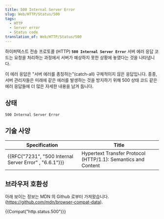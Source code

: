 ```yaml
---
title: 500 Internal Server Error
slug: Web/HTTP/Status/500
tags:
  - HTTP
  - Server error
  - Status code
translation_of: Web/HTTP/Status/500
---
```

하이퍼텍스트 전송 프로토콜 (HTTP) **`500 Internal Server Error`** 서버 에러 응답 코드는 요청을 처리하는 과정에서 서버가 예상하지 못한 상황에 놓였다는 것을 나타냅니다.

이 에러 응답은 "서버 에러를 총칭하는"(catch-all) 구체적이지 않은 응답입니다. 종종, 서버 관리자들은 미래에 같은 에러를 발생하는 것을 방지하기 위해 500 상태 코드 같은 에러 응답들에 더 많은 자세한 내용을 남겨 둡니다.

## 상태

```
500 Internal Server Error
```

## 기술 사양

| Specification                                                            | Title                                                         |
| ------------------------------------------------------------------------ | ------------------------------------------------------------- |
| {{RFC("7231", "500 Internal Server Error" , "6.6.1")}} | Hypertext Transfer Protocol (HTTP/1.1): Semantics and Content |

## 브라우저 호환성

아래 보이는 정보는 MDN 의 Github 로부터 가져왔습니다.(<https://github.com/mdn/browser-compat-data>).

{{Compat("http.status.500")}}
